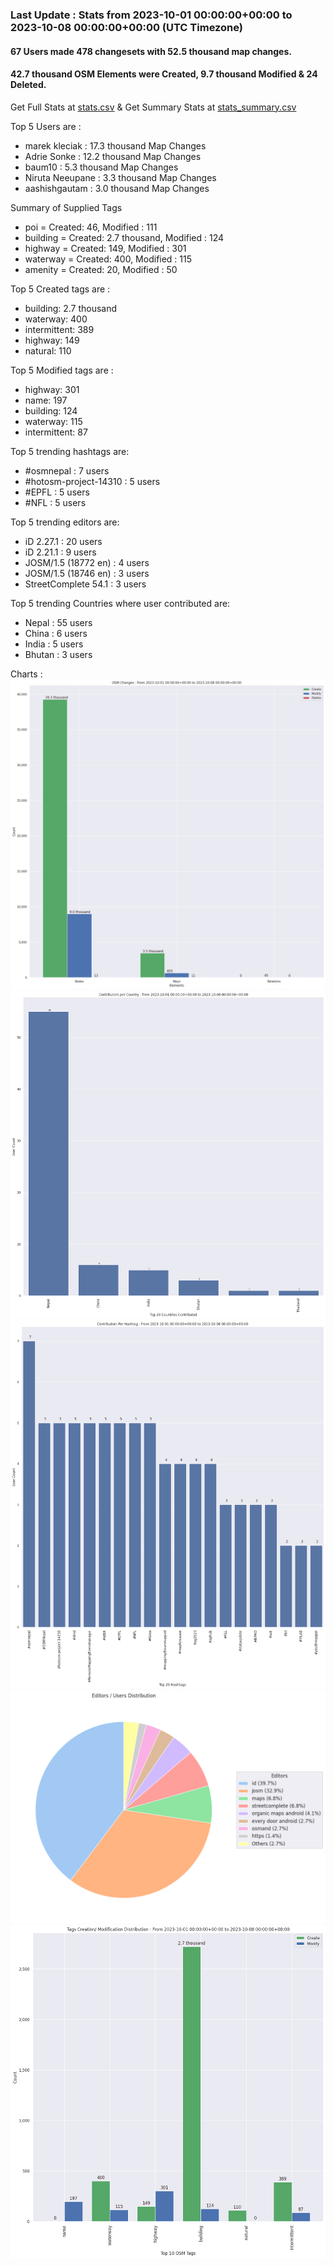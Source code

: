 ### Last Update : Stats from 2023-10-01 00:00:00+00:00 to 2023-10-08 00:00:00+00:00 (UTC Timezone)

#### 67 Users made 478 changesets with 52.5 thousand map changes.
#### 42.7 thousand OSM Elements were Created, 9.7 thousand Modified & 24 Deleted.
Get Full Stats at [stats.csv](/stats/Nepal/Weekly/stats.csv)
 & Get Summary Stats at [stats_summary.csv](/stats/Nepal/Weekly/stats_summary.csv)

Top 5 Users are : 
- marek kleciak : 17.3 thousand Map Changes
- Adrie Sonke : 12.2 thousand Map Changes
- baum10 : 5.3 thousand Map Changes
- Niruta Neeupane : 3.3 thousand Map Changes
- aashishgautam : 3.0 thousand Map Changes

Summary of Supplied Tags
- poi = Created: 46, Modified : 111
- building = Created: 2.7 thousand, Modified : 124
- highway = Created: 149, Modified : 301
- waterway = Created: 400, Modified : 115
- amenity = Created: 20, Modified : 50


Top 5 Created tags are :
- building: 2.7 thousand
- waterway: 400
- intermittent: 389
- highway: 149
- natural: 110


Top 5 Modified tags are :
- highway: 301
- name: 197
- building: 124
- waterway: 115
- intermittent: 87


Top 5 trending hashtags are:
- #osmnepal : 7 users
- #hotosm-project-14310 : 5 users
- #EPFL : 5 users
- #NFL : 5 users


Top 5 trending editors are:
- iD 2.27.1 : 20 users
- iD 2.21.1 : 9 users
- JOSM/1.5 (18772 en) : 4 users
- JOSM/1.5 (18746 en) : 3 users
- StreetComplete 54.1 : 3 users


Top 5 trending Countries where user contributed are:
- Nepal : 55 users
- China : 6 users
- India : 5 users
- Bhutan : 3 users


 Charts : 
![Alt text](./stats_osm_changes.png) 
![Alt text](./stats_users_per_country.png) 
![Alt text](./stats_users_per_hashtag.png) 
![Alt text](./stats_editors_pie_chart.png) 
![Alt text](./stats_tags.png) 
